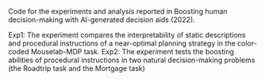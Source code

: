 Code for the experiments and analysis reported in Boosting human decision-making with AI-generated decision aids (2022).

Exp1: The experiment compares the interpretability of static descriptions and procedural instructions of a near-optimal planning strategy  in the color-coded Mouselab-MDP task.
Exp2: The experiment tests the boosting abilities of procedural instructions in two natural decision-making problems (the Roadtrip task and the Mortgage task)
